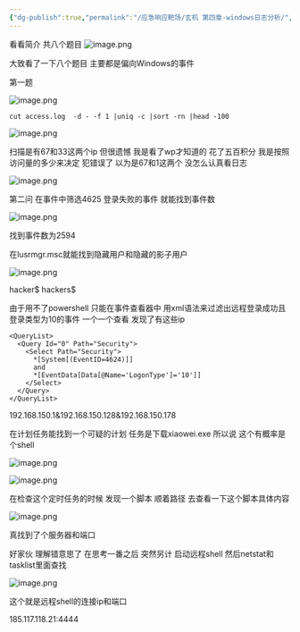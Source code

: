 ```yaml
---
{"dg-publish":true,"permalink":"/应急响应靶场/玄机 第四章-windows日志分析/","tags":["靶场","应急响应"]}
---
```



看看简介 共八个题目
![image.png](https://s2.loli.net/2025/04/11/a9BlTFsu6PVRwSv.png)

大致看了一下八个题目 主要都是偏向Windows的事件

第一题

![image.png](https://s2.loli.net/2025/04/11/bwI1Di4ZSYhcjeX.png)

```
cut access.log  -d - -f 1 |uniq -c |sort -rn |head -100
```

![image.png](https://s2.loli.net/2025/04/12/mGfrwJ9HeQCs5RO.png)

扫描是有67和33这两个ip 但很遗憾 我是看了wp才知道的 花了五百积分 我是按照访问量的多少来决定 犯错误了 以为是67和1这两个 没怎么认真看日志

![image.png](https://s2.loli.net/2025/04/12/6vVKHarjcNIJhU7.png)


第二问 在事件中筛选4625 登录失败的事件 就能找到事件数

![image.png](https://s2.loli.net/2025/04/11/QcRtzLfdjyXJIDe.png)

找到事件数为2594

在lusrmgr.msc就能找到隐藏用户和隐藏的影子用户

![image.png](https://s2.loli.net/2025/04/11/Ry8gdzhBHpZkTLW.png)

hacker$ hackers$

由于用不了powershell 只能在事件查看器中 用xml语法来过滤出远程登录成功且登录类型为10的事件 一个一个查看 发现了有这些ip

```
<QueryList>
  <Query Id="0" Path="Security">
    <Select Path="Security">
      *[System[(EventID=4624)]] 
      and 
      *[EventData[Data[@Name='LogonType']='10']]
    </Select>
  </Query>
</QueryList>
```

192.168.150.1&192.168.150.128&192.168.150.178



在计划任务能找到一个可疑的计划 任务是下载xiaowei.exe 所以说 这个有概率是个shell

![image.png](https://s2.loli.net/2025/04/11/O7bgMi9KDyYmsXW.png)


![image.png](https://s2.loli.net/2025/04/11/LvpZsFGxm5RN4IP.png)


在检查这个定时任务的时候 发现一个脚本 顺着路径 去查看一下这个脚本具体内容 

![image.png](https://s2.loli.net/2025/04/11/rbSqdzZG3FnV6lc.png)


真找到了个服务器和端口

好家伙 理解错意思了 在思考一番之后 突然另计 启动远程shell 然后netstat和tasklist里面查找


![image.png](https://s2.loli.net/2025/04/11/GbDKdlqctQaOrv3.png)

这个就是远程shell的连接ip和端口

185.117.118.21:4444